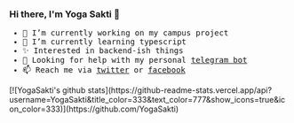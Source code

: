 ### Hi there, I'm Yoga Sakti 👋
<samp>

- 🔭 I’m currently working on my campus project
- 🌱 I’m currently learning typescript
- ✨ Interested in backend-ish things 
- 🤔 Looking for help with my personal [telegram bot](https://github.com/YogaSakti/logger-telebot)
- 📫 Reach me via [twitter](https://twitter.com/teman_bahagia) or [facebook](https://www.facebook.com/yogazacty/)

 </samp>
[![YogaSakti's github stats](https://github-readme-stats.vercel.app/api?username=YogaSakti&title_color=333&text_color=777&show_icons=true&icon_color=333)](https://github.com/YogaSakti)
